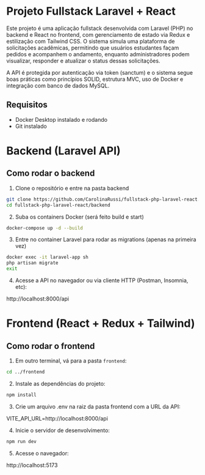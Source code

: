 # Projeto Fullstack Laravel + React

Este projeto é uma aplicação fullstack desenvolvida com Laravel (PHP) no backend e React no frontend, com gerenciamento de estado via Redux e estilização com Tailwind CSS. O sistema simula uma plataforma de solicitações acadêmicas, permitindo que usuários estudantes façam pedidos e acompanhem o andamento, enquanto administradores podem visualizar, responder e atualizar o status dessas solicitações.

A API é protegida por autenticação via token (sanctum) e o sistema segue boas práticas como princípios SOLID, estrutura MVC, uso de Docker e integração com banco de dados MySQL.

## Requisitos

- Docker Desktop instalado e rodando
- Git instalado

# Backend (Laravel API)

## Como rodar o backend

1. Clone o repositório e entre na pasta backend

```bash
git clone https://github.com/CarolinaRussi/fullstack-php-laravel-react.git
cd fullstack-php-laravel-react/backend
```

2. Suba os containers Docker (será feito build e start)

```bash
docker-compose up -d --build
```

3. Entre no container Laravel para rodar as migrations (apenas na primeira vez)

```bash
docker exec -it laravel-app sh
php artisan migrate
exit
```

4. Acesse a API no navegador ou via cliente HTTP (Postman, Insomnia, etc):

http://localhost:8000/api

# Frontend (React + Redux + Tailwind)

## Como rodar o frontend

1. Em outro terminal, vá para a pasta `frontend`:

```bash
cd ../frontend
```

2. Instale as dependências do projeto:

```bash
npm install
```

3. Crie um arquivo .env na raiz da pasta frontend com a URL da API:

VITE_API_URL=http://localhost:8000/api

4. Inicie o servidor de desenvolvimento:

```bash
npm run dev
```

5. Acesse o navegador:

http://localhost:5173
